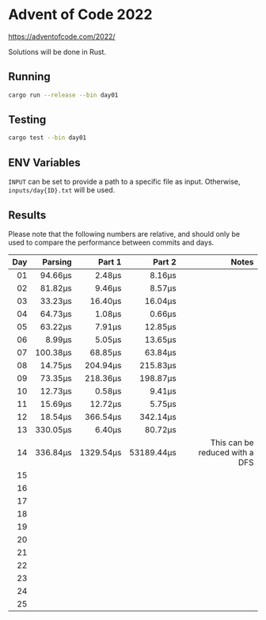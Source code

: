# Advent of Code 2022

https://adventofcode.com/2022/

Solutions will be done in Rust.

## Running

```bash
cargo run --release --bin day01
```

## Testing

```bash
cargo test --bin day01
```

## ENV Variables

`INPUT` can be set to provide a path to a specific file as input. Otherwise, `inputs/day{ID}.txt` will be used.

## Results

Please note that the following numbers are relative, and should only be used to compare the performance between commits and days.

|  Day |  Parsing |    Part 1 |     Part 2 |                          Notes |
| ---: | -------: | --------: | ---------: | -----------------------------: |
|   01 |  94.66µs |    2.48µs |     8.16µs |                                |
|   02 |  81.82µs |    9.46µs |     8.57µs |                                |
|   03 |  33.23µs |   16.40µs |    16.04µs |                                |
|   04 |  64.73µs |    1.08µs |     0.66µs |                                |
|   05 |  63.22µs |    7.91µs |    12.85µs |                                |
|   06 |   8.99µs |    5.05µs |    13.65µs |                                |
|   07 | 100.38µs |   68.85µs |    63.84µs |                                |
|   08 |  14.75µs |  204.94µs |   215.83µs |                                |
|   09 |  73.35µs |  218.36µs |   198.87µs |                                |
|   10 |  12.73µs |    0.58µs |     9.41µs |                                |
|   11 |  15.69µs |   12.72µs |     5.75µs |                                |
|   12 |  18.54µs |  366.54µs |   342.14µs |                                |
|   13 | 330.05µs |    6.40µs |    80.72µs |                                |
|   14 | 336.84µs | 1329.54µs | 53189.44µs | This can be reduced with a DFS |
|   15 |          |           |            |                                |
|   16 |          |           |            |                                |
|   17 |          |           |            |                                |
|   18 |          |           |            |                                |
|   19 |          |           |            |                                |
|   20 |          |           |            |                                |
|   21 |          |           |            |                                |
|   22 |          |           |            |                                |
|   23 |          |           |            |                                |
|   24 |          |           |            |                                |
|   25 |          |           |            |                                |
